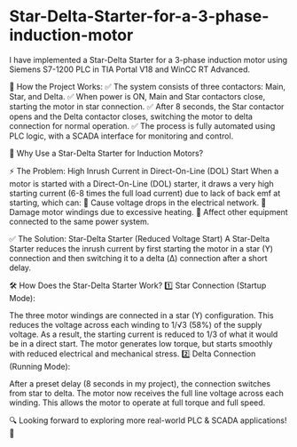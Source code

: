 # Star-Delta-Starter-for-a-3-phase-induction-motor

I have implemented a Star-Delta Starter for a 3-phase induction motor using Siemens S7-1200 PLC in TIA Portal V18 and WinCC RT Advanced.

🔹 How the Project Works:
✅ The system consists of three contactors: Main, Star, and Delta.
✅ When power is ON, Main and Star contactors close, starting the motor in star connection.
✅ After 8 seconds, the Star contactor opens and the Delta contactor closes, switching the motor to delta connection for normal operation.
✅ The process is fully automated using PLC logic, with a SCADA interface for monitoring and control.

🔹 Why Use a Star-Delta Starter for Induction Motors?

⚡ The Problem: High Inrush Current in Direct-On-Line (DOL) Start
When a motor is started with a Direct-On-Line (DOL) starter, it draws a very high starting current (6-8 times the full load current) due to lack of back emf at starting, which can:
🔹 Cause voltage drops in the electrical network.
🔹 Damage motor windings due to excessive heating.
🔹 Affect other equipment connected to the same power system.

✅ The Solution: Star-Delta Starter (Reduced Voltage Start)
A Star-Delta Starter reduces the inrush current by first starting the motor in a star (Y) connection and then switching it to a delta (Δ) connection after a short delay.

🛠️ How Does the Star-Delta Starter Work?
1️⃣ Star Connection (Startup Mode):

The three motor windings are connected in a star (Y) configuration.
This reduces the voltage across each winding to 1/√3 (58%) of the supply voltage.
As a result, the starting current is reduced to 1/3 of what it would be in a direct start.
The motor generates low torque, but starts smoothly with reduced electrical and mechanical stress.
2️⃣ Delta Connection (Running Mode):

After a preset delay (8 seconds in my project), the connection switches from star to delta.
The motor now receives the full line voltage across each winding. This allows the motor to operate at full torque and full speed.

🔍 Looking forward to exploring more real-world PLC & SCADA applications! 🚀

